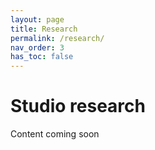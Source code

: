 ```yaml
---
layout: page
title: Research
permalink: /research/
nav_order: 3
has_toc: false
---
```


# Studio research

Content coming soon
